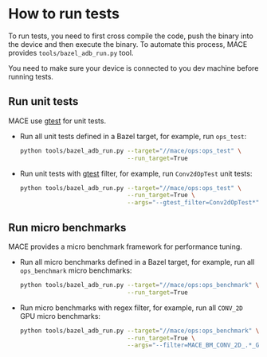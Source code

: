 How to run tests
=================

To run tests, you need to first cross compile the code, push the binary
into the device and then execute the binary. To automate this process,
MACE provides `tools/bazel_adb_run.py` tool.

You need to make sure your device is connected to you dev machine before
running tests.

Run unit tests
---------------

MACE use [gtest](https://github.com/google/googletest) for unit tests.

* Run all unit tests defined in a Bazel target, for example, run `ops_test`:

  ```sh
  python tools/bazel_adb_run.py --target="//mace/ops:ops_test" \
                                --run_target=True
  ```

* Run unit tests with [gtest](https://github.com/google/googletest) filter,
for example, run `Conv2dOpTest` unit tests:

  ```sh
  python tools/bazel_adb_run.py --target="//mace/ops:ops_test" \
                                --run_target=True \
                                --args="--gtest_filter=Conv2dOpTest*"
  ```

Run micro benchmarks
--------------------

MACE provides a micro benchmark framework for performance tuning.

* Run all micro benchmarks defined in a Bazel target, for example, run all
`ops_benchmark` micro benchmarks:

  ```sh
  python tools/bazel_adb_run.py --target="//mace/ops:ops_benchmark" \
                                --run_target=True
  ```

* Run micro benchmarks with regex filter, for example, run all `CONV_2D` GPU
micro benchmarks:

  ```sh
  python tools/bazel_adb_run.py --target="//mace/ops:ops_benchmark" \
                                --run_target=True \
                                --args="--filter=MACE_BM_CONV_2D_.*_GPU"
  ```
